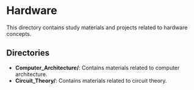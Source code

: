 # Hardware

This directory contains study materials and projects related to hardware concepts.

## Directories
- **Computer_Architecture/**: Contains materials related to computer architecture.
- **Circuit_Theory/**: Contains materials related to circuit theory.
